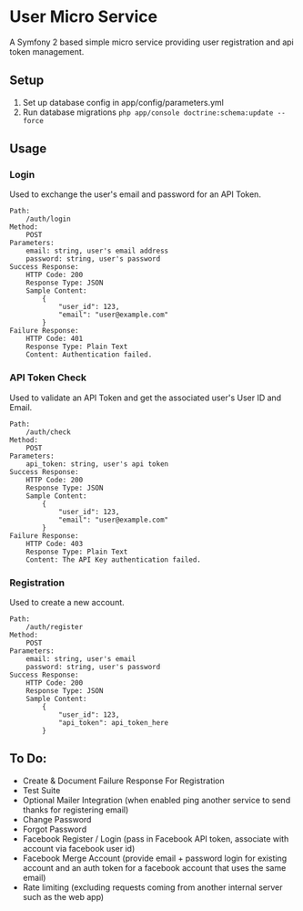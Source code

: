 # User Micro Service
A Symfony 2 based simple micro service providing user registration and api token management.
## Setup
 1. Set up database config in app/config/parameters.yml
 2. Run database migrations `php app/console doctrine:schema:update --force`

## Usage
### Login
Used to exchange the user's email and password for an API Token.
```
Path:
    /auth/login
Method:
    POST
Parameters:
    email: string, user's email address
    password: string, user's password
Success Response:
    HTTP Code: 200
    Response Type: JSON
    Sample Content:
        {
            "user_id": 123,
            "email": "user@example.com"
        }
Failure Response:
    HTTP Code: 401
    Response Type: Plain Text
    Content: Authentication failed.
```
### API Token Check
Used to validate an API Token and get the associated user's User ID and Email.
```
Path:
    /auth/check
Method:
    POST
Parameters:
    api_token: string, user's api token
Success Response:
    HTTP Code: 200
    Response Type: JSON
    Sample Content:
        {
            "user_id": 123,
            "email": "user@example.com"
        }
Failure Response:
    HTTP Code: 403
    Response Type: Plain Text
    Content: The API Key authentication failed.
```
### Registration
Used to create a new account.
```
Path:
    /auth/register
Method:
    POST
Parameters:
    email: string, user's email
    password: string, user's password
Success Response:
    HTTP Code: 200
    Response Type: JSON
    Sample Content:
        {
            "user_id": 123,
            "api_token": api_token_here
        }
```
## To Do:
 - Create & Document Failure Response For Registration
 - Test Suite
 - Optional Mailer Integration (when enabled ping another service to send thanks for registering email)
 - Change Password
 - Forgot Password
 - Facebook Register / Login (pass in Facebook API token, associate with account via facebook user id)
 - Facebook Merge Account (provide email + password login for existing account and an auth token for a facebook account that uses the same email)
 - Rate limiting (excluding requests coming from another internal server such as the web app)
